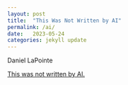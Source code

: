 ```yaml
---
layout: post
title:  "This Was Not Written by AI"
permalink: /ai/
date:   2023-05-24
categories: jekyll update
---
```


Daniel LaPointe

[This was not written by AI.](/assets/dan_not_ai.pdf)